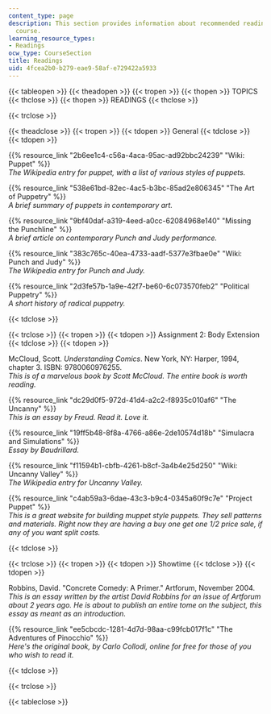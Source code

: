 ```yaml
---
content_type: page
description: This section provides information about recommended readings for the
  course.
learning_resource_types:
- Readings
ocw_type: CourseSection
title: Readings
uid: 4fcea2b0-b279-eae9-58af-e729422a5933
---
```


{{< tableopen >}}
{{< theadopen >}}
{{< tropen >}}
{{< thopen >}}
TOPICS
{{< thclose >}}
{{< thopen >}}
READINGS
{{< thclose >}}

{{< trclose >}}

{{< theadclose >}}
{{< tropen >}}
{{< tdopen >}}
General
{{< tdclose >}}
{{< tdopen >}}


{{% resource_link "2b6ee1c4-c56a-4aca-95ac-ad92bbc24239" "Wiki: Puppet" %}}  
_The Wikipedia entry for puppet, with a list of various styles of puppets._

{{% resource_link "538e61bd-82ec-4ac5-b3bc-85ad2e806345" "The Art of Puppetry" %}}  
_A brief summary of puppets in contemporary art._

{{% resource_link "9bf40daf-a319-4eed-a0cc-62084968e140" "Missing the Punchline" %}}  
_A brief article on contemporary Punch and Judy performance._

{{% resource_link "383c765c-40ea-4733-aadf-5377e3fbae0e" "Wiki: Punch and Judy" %}}  
_The Wikipedia entry for Punch and Judy._

{{% resource_link "2d3fe57b-1a9e-42f7-be60-6c073570feb2" "Political Puppetry" %}}  
_A short history of radical puppetry._


{{< tdclose >}}

{{< trclose >}}
{{< tropen >}}
{{< tdopen >}}
Assignment 2: Body Extension
{{< tdclose >}}
{{< tdopen >}}


McCloud, Scott. _Understanding Comics_. New York, NY: Harper, 1994, chapter 3. ISBN: 9780060976255.  
_This is of a marvelous book by Scott McCloud. The entire book is worth reading._

{{% resource_link "dc29d0f5-972d-41d4-a2c2-f8935c010af6" "The Uncanny" %}}  
_This is an essay by Freud. Read it. Love it._

{{% resource_link "19ff5b48-8f8a-4766-a86e-2de10574d18b" "Simulacra and Simulations" %}}  
_Essay by Baudrillard._

{{% resource_link "f11594b1-cbfb-4261-b8cf-3a4b4e25d250" "Wiki: Uncanny Valley" %}}  
_The Wikipedia entry for Uncanny Valley._

{{% resource_link "c4ab59a3-6dae-43c3-b9c4-0345a60f9c7e" "Project Puppet" %}}  
_This is a great website for building muppet style puppets. They sell patterns and materials. Right now they are having a buy one get one 1/2 price sale, if any of you want split costs._


{{< tdclose >}}

{{< trclose >}}
{{< tropen >}}
{{< tdopen >}}
Showtime
{{< tdclose >}}
{{< tdopen >}}


Robbins, David. "Concrete Comedy: A Primer." Artforum, November 2004.  
_This is an essay written by the artist David Robbins for an issue of Artforum about 2 years ago. He is about to publish an entire tome on the subject, this essay as meant as an introduction._

{{% resource_link "ee5cbcdc-1281-4d7d-98aa-c99fcb017f1c" "The Adventures of Pinocchio" %}}  
_Here's the original book, by Carlo Collodi, online for free for those of you who wish to read it._


{{< tdclose >}}

{{< trclose >}}

{{< tableclose >}}